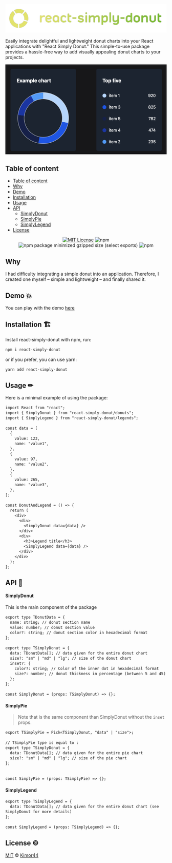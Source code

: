 <p align="center"><img src="https://github.com/kimor44/react-simply-donut/blob/main/src/assets/img/react-simply-donut-logo-transparent.png"></p>

Easily integrate delightful and lightweight donut charts into your React applications with "React Simply Donut." This simple-to-use package provides a hassle-free way to add visually appealing donut charts to your projects.

<p align="center"><img src="https://github.com/kimor44/react-simply-donut/blob/main/src/assets/img/donut-example.png"></p>

## Table of content

- [Table of content](#table-of-content-📓)
- [Why](#why)
- [Demo](#demo-💥)
- [Installation](#installation-🏗)
- [Usage](#usage-✏)
- [API](#api-🔗)
  - [SimplyDonut](#simplydonut)
  - [SimplyPie](#simplypie)
  - [SimplyLegend](#simplylegend)
- [License](#license-©)

<div align="center">

[![MIT License](https://img.shields.io/badge/License-MIT-green.svg)](https://choosealicense.com/licenses/mit/)
![npm](https://img.shields.io/npm/v/react-simply-donut?color=red&cacheSeconds=3600)
![npm package minimized gzipped size (select exports)](https://img.shields.io/bundlejs/size/react-simply-donut?label=minified%20size&color=yellow)
![npm](https://img.shields.io/npm/dm/react-simply-donut?color=purple&cacheSeconds=3600)

</div>

## Why

I had difficulty integrating a simple donut into an application. Therefore, I created one myself – simple and lightweight – and finally shared it.

## Demo 💥

You can play with the demo [here](https://react-simply-donut-example.vercel.app/)

## Installation 🏗

Install react-simply-donut with npm, run:

```bash
npm i react-simply-donut
```

or if you prefer, you can use yarn:

```bash
yarn add react-simply-donut
```

## Usage ✏

Here is a minimal example of using the package:

```tsx
import React from "react";
import { SimplyDonut } from "react-simply-donut/donuts";
import { SimplyLegend } from "react-simply-donut/legends";

const data = [
  {
    value: 123,
    name: "value1",
  },
  {
    value: 97,
    name: "value2",
  },
  {
    value: 265,
    name: "value3",
  },
];

const DonutAndLegend = () => {
  return (
    <div>
      <div>
        <SimplyDonut data={data} />
      </div>
      <div>
        <h3>Legend title</h3>
        <SimplyLegend data={data} />
      </div>
    </div>
  );
};
```

## API 🔗

#### SimplyDonut

This is the main component of the package

```tsx
export type TDonutData = {
  name: string; // donut section name
  value: number; // donut section value
  color?: string; // donut section color in hexadecimal format
};

export type TSimplyDonut = {
  data: TDonutData[]; // data given for the entire donut chart
  size?: "sm" | "md" | "lg"; // size of the donut chart
  inset?: {
    color?: string; // Color of the inner dot in hexadecimal format
    size?: number; // donut thickness in percentage (between 5 and 45)
  };
};

const SimplyDonut = (props: TSimplyDonut) => {};
```

#### SimplyPie

> Note that is the same component than SimplyDonut without the `inset` props.

```tsx
export TSimplyPie = Pick<TSimplyDonut, "data" | "size">;

// TSimplyPie type is equal to :
export type TSimplyDonut = {
  data: TDonutData[]; // data given for the entire pie chart
  size?: "sm" | "md" | "lg"; // size of the pie chart
};


const SimplyPie = (props: TSimplyPie) => {};
```

#### SimplyLegend

```tsx
export type TSimplyLegend = {
  data: TDonutData[]; // data given for the entire donut chart (see SimplyDonut for more details)
};

const SimplyLegend = (props: TSimplyLegend) => {};
```

## License ©

[MIT](https://choosealicense.com/licenses/mit/) © [Kimor44](https://github.com/kimor44)
